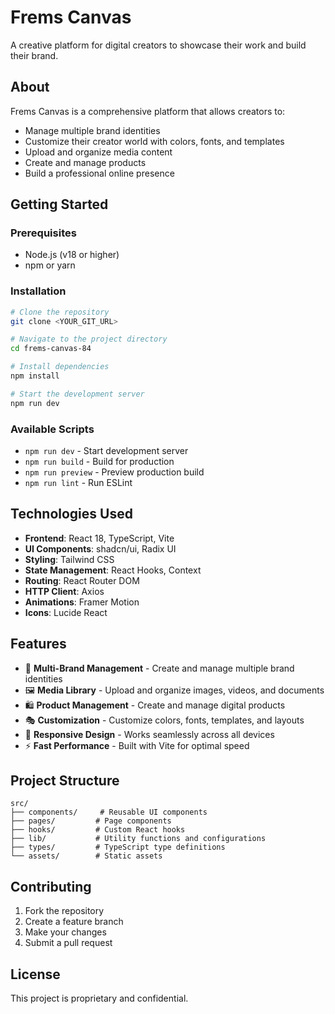 # Frems Canvas

A creative platform for digital creators to showcase their work and build their brand.

## About

Frems Canvas is a comprehensive platform that allows creators to:
- Manage multiple brand identities
- Customize their creator world with colors, fonts, and templates
- Upload and organize media content
- Create and manage products
- Build a professional online presence

## Getting Started

### Prerequisites

- Node.js (v18 or higher)
- npm or yarn

### Installation

```sh
# Clone the repository
git clone <YOUR_GIT_URL>

# Navigate to the project directory
cd frems-canvas-84

# Install dependencies
npm install

# Start the development server
npm run dev
```

### Available Scripts

- `npm run dev` - Start development server
- `npm run build` - Build for production
- `npm run preview` - Preview production build
- `npm run lint` - Run ESLint

## Technologies Used

- **Frontend**: React 18, TypeScript, Vite
- **UI Components**: shadcn/ui, Radix UI
- **Styling**: Tailwind CSS
- **State Management**: React Hooks, Context
- **Routing**: React Router DOM
- **HTTP Client**: Axios
- **Animations**: Framer Motion
- **Icons**: Lucide React

## Features

- 🎨 **Multi-Brand Management** - Create and manage multiple brand identities
- 🖼️ **Media Library** - Upload and organize images, videos, and documents
- 🛍️ **Product Management** - Create and manage digital products
- 🎭 **Customization** - Customize colors, fonts, templates, and layouts
- 📱 **Responsive Design** - Works seamlessly across all devices
- ⚡ **Fast Performance** - Built with Vite for optimal speed

## Project Structure

```
src/
├── components/     # Reusable UI components
├── pages/         # Page components
├── hooks/         # Custom React hooks
├── lib/           # Utility functions and configurations
├── types/         # TypeScript type definitions
└── assets/        # Static assets
```

## Contributing

1. Fork the repository
2. Create a feature branch
3. Make your changes
4. Submit a pull request

## License

This project is proprietary and confidential.
